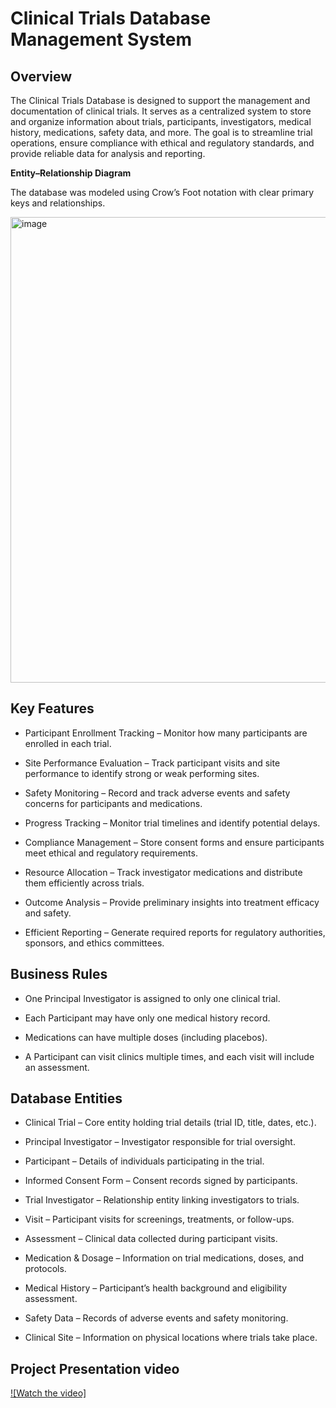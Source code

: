 # Clinical Trials Database Management System
## Overview

The Clinical Trials Database is designed to support the management and documentation of clinical trials. It serves as a centralized system to store and organize information about trials, participants, investigators, medical history, medications, safety data, and more. The goal is to streamline trial operations, ensure compliance with ethical and regulatory standards, and provide reliable data for analysis and reporting.

**Entity–Relationship Diagram**

The database was modeled using Crow’s Foot notation with clear primary keys and relationships.

<img width="1321" height="745" alt="image" src="https://github.com/user-attachments/assets/2629722b-e180-4444-93e1-0a4123ca5e45" />


## Key Features

- Participant Enrollment Tracking – Monitor how many participants are enrolled in each trial.

- Site Performance Evaluation – Track participant visits and site performance to identify strong or weak performing sites.

- Safety Monitoring – Record and track adverse events and safety concerns for participants and medications.

- Progress Tracking – Monitor trial timelines and identify potential delays.

- Compliance Management – Store consent forms and ensure participants meet ethical and regulatory requirements.

- Resource Allocation – Track investigator medications and distribute them efficiently across trials.

- Outcome Analysis – Provide preliminary insights into treatment efficacy and safety.

- Efficient Reporting – Generate required reports for regulatory authorities, sponsors, and ethics committees.

## Business Rules

- One Principal Investigator is assigned to only one clinical trial.

- Each Participant may have only one medical history record.

- Medications can have multiple doses (including placebos).

- A Participant can visit clinics multiple times, and each visit will include an assessment.

## Database Entities

- Clinical Trial – Core entity holding trial details (trial ID, title, dates, etc.).

- Principal Investigator – Investigator responsible for trial oversight.

- Participant – Details of individuals participating in the trial.

- Informed Consent Form – Consent records signed by participants.

- Trial Investigator – Relationship entity linking investigators to trials.

- Visit – Participant visits for screenings, treatments, or follow-ups.

- Assessment – Clinical data collected during participant visits.

- Medication & Dosage – Information on trial medications, doses, and protocols.

- Medical History – Participant’s health background and eligibility assessment.

- Safety Data – Records of adverse events and safety monitoring.

- Clinical Site – Information on physical locations where trials take place.

## Project Presentation video
[![Watch the video]](https://youtu.be/XZHhwz1mxf8?si=eVze8mYWbpgGQJQ-)


